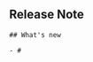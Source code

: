 <!-- For Release PR -->
<!-- release_note コードブロックの内容は GitHub Actions によりリリースノートへ反映されます -->
## Release Note

```release_note
## What's new

- #
```